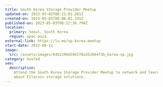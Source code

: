 ```yaml
---
title: South Korea Storage Provider Meetup
updated-on: 2023-05-03T08:21:01.261Z
created-on: 2023-05-03T08:06:02.191Z
published-on: 2023-05-03T08:22:38.798Z
location:
  primary: Seoul, South Korea
  region: apac-asia
external-link: https://lu.ma/sp-korea-meetup
start-date: 2022-08-12
image:
  src: /assets/images/6452196b59d1f8a352664f3b_korea-sp.jpg
category: hosted
seo:
  description:
    Attend the South Korea Storage Provider Meetup to network and learn
    about Filecoin storage solutions.
---
```

